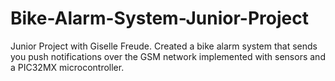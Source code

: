 # Bike-Alarm-System-Junior-Project
Junior Project with Giselle Freude. Created a bike alarm system that sends you push notifications over the GSM network implemented with sensors and a PIC32MX microcontroller.
